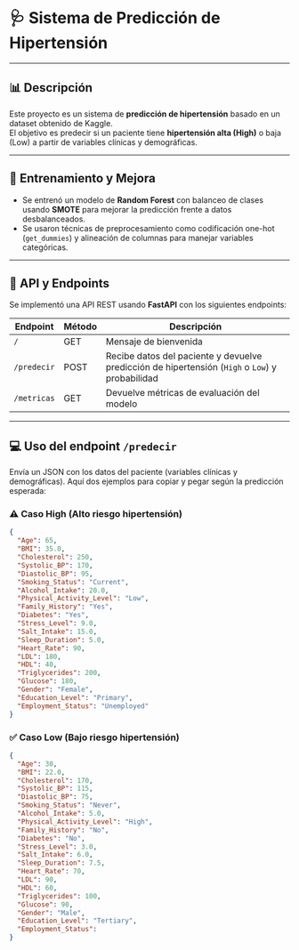 # 🩺 Sistema de Predicción de Hipertensión

---

## 📊 Descripción

Este proyecto es un sistema de **predicción de hipertensión** basado en un dataset obtenido de Kaggle.  
El objetivo es predecir si un paciente tiene **hipertensión alta (High)** o baja (Low) a partir de variables clínicas y demográficas.

---

## 🧠 Entrenamiento y Mejora

- Se entrenó un modelo de **Random Forest** con balanceo de clases usando **SMOTE** para mejorar la predicción frente a datos desbalanceados.  
- Se usaron técnicas de preprocesamiento como codificación one-hot (`get_dummies`) y alineación de columnas para manejar variables categóricas.  

---

## 🚀 API y Endpoints

Se implementó una API REST usando **FastAPI** con los siguientes endpoints:

| Endpoint      | Método | Descripción                             |
|---------------|--------|-----------------------------------------|
| `/`           | GET    | Mensaje de bienvenida                   |
| `/predecir`   | POST   | Recibe datos del paciente y devuelve predicción de hipertensión (`High` o `Low`) y probabilidad |
| `/metricas`   | GET    | Devuelve métricas de evaluación del modelo |

---

## 💻 Uso del endpoint `/predecir`

Envía un JSON con los datos del paciente (variables clínicas y demográficas). Aquí dos ejemplos para copiar y pegar según la predicción esperada:

### ⚠️ Caso **High** (Alto riesgo hipertensión)
```json
{
  "Age": 65,
  "BMI": 35.0,
  "Cholesterol": 250,
  "Systolic_BP": 170,
  "Diastolic_BP": 95,
  "Smoking_Status": "Current",
  "Alcohol_Intake": 20.0,
  "Physical_Activity_Level": "Low",
  "Family_History": "Yes",
  "Diabetes": "Yes",
  "Stress_Level": 9.0,
  "Salt_Intake": 15.0,
  "Sleep_Duration": 5.0,
  "Heart_Rate": 90,
  "LDL": 180,
  "HDL": 40,
  "Triglycerides": 200,
  "Glucose": 180,
  "Gender": "Female",
  "Education_Level": "Primary",
  "Employment_Status": "Unemployed"
}
```

### ✅ Caso **Low** (Bajo riesgo hipertensión)
```json
{
  "Age": 30,
  "BMI": 22.0,
  "Cholesterol": 170,
  "Systolic_BP": 115,
  "Diastolic_BP": 75,
  "Smoking_Status": "Never",
  "Alcohol_Intake": 5.0,
  "Physical_Activity_Level": "High",
  "Family_History": "No",
  "Diabetes": "No",
  "Stress_Level": 3.0,
  "Salt_Intake": 6.0,
  "Sleep_Duration": 7.5,
  "Heart_Rate": 70,
  "LDL": 90,
  "HDL": 60,
  "Triglycerides": 100,
  "Glucose": 90,
  "Gender": "Male",
  "Education_Level": "Tertiary",
  "Employment_Status":
}
```